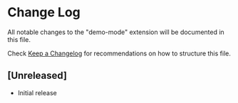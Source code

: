 # Change Log
All notable changes to the "demo-mode" extension will be documented in this file.

Check [Keep a Changelog](http://keepachangelog.com/) for recommendations on how to structure this file.

## [Unreleased]
- Initial release